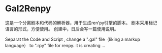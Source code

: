Gal2Renpy
=========

这是一个分离剧本和代码的解析器，用于生成ren'py引擎的脚本。
剧本采用标记语言的形式，方便使用。
创建中，日后会写一篇使用说明。

Separat the Code and Script , change a ".gal" file（liking a  markup language） to ".rpy" file for renpy. it is creating ...
